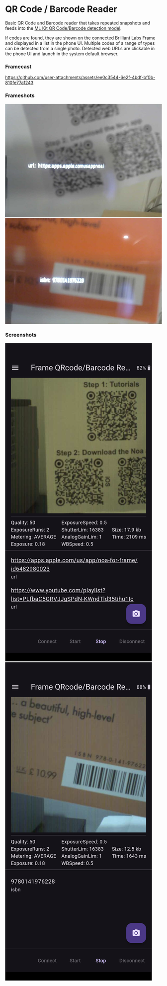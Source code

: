 # QR Code / Barcode Reader

Basic QR Code and Barcode reader that takes repeated snapshots and feeds into the [ML Kit QR Code/Barcode detection model](https://developers.google.com/ml-kit/vision/barcode-scanning).

If codes are found, they are shown on the connected Brilliant Labs Frame and displayed in a list in the phone UI. Multiple codes of a range of types can be detected from a single photo. Detected web URLs are clickable in the phone UI and launch in the system default browser.

### Framecast

https://github.com/user-attachments/assets/ee0c3544-6e2f-4bdf-bf0b-810fe77a1243

### Frameshots
![frameshot1](docs/frameshot1.jpg)
![frameshot2](docs/frameshot2.jpg)

### Screenshots
![screenshot1](docs/screenshot1.png)
![screenshot2](docs/screenshot2.png)
